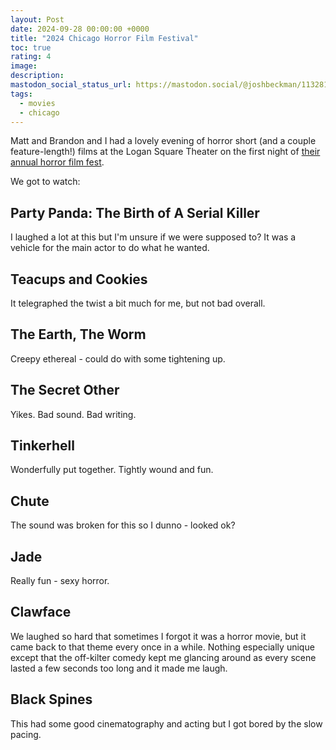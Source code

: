 ```yaml
---
layout: Post
date: 2024-09-28 00:00:00 +0000
title: "2024 Chicago Horror Film Festival"
toc: true
rating: 4
image: 
description: 
mastodon_social_status_url: https://mastodon.social/@joshbeckman/113281555302715961
tags: 
  - movies
  - chicago
---
```




Matt and Brandon and I had a lovely evening of horror short (and a couple feature-length!) films at the Logan Square Theater on the first night of [their annual horror film fest](https://chicagohorrorfilmfest.ticketspice.com/chicago-horror-film-festival).

We got to watch:

## Party Panda: The Birth of A Serial Killer

I laughed a lot at this but I'm unsure if we were supposed to? It was a vehicle for the main actor to do what he wanted.

## Teacups and Cookies

It telegraphed the twist a bit much for me, but not bad overall.

## The Earth, The Worm

Creepy ethereal - could do with some tightening up.

## The Secret Other

Yikes. Bad sound. Bad writing.

## Tinkerhell

Wonderfully put together. Tightly wound and fun.

## Chute

The sound was broken for this so I dunno - looked ok?

## Jade

Really fun - sexy horror.

## Clawface

We laughed so hard that sometimes I forgot it was a horror movie, but it came back to that theme every once in a while. Nothing especially unique except that the off-kilter comedy kept me glancing around as every scene lasted a few seconds too long and it made me laugh.

## Black Spines

This had some good cinematography and acting but I got bored by the slow pacing.
